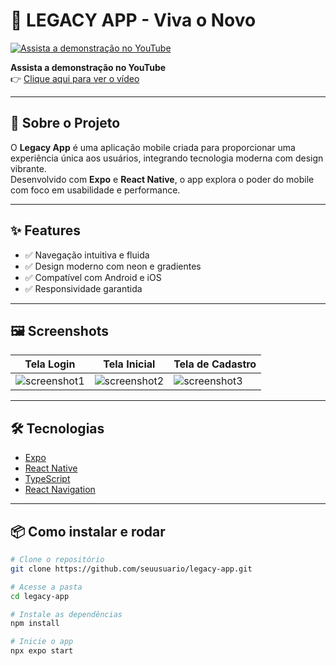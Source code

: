 # 📱 LEGACY APP - Viva o Novo

[![Assista a demonstração no YouTube](https://i.imgur.com/WQnjaYY.jpeg)](https://www.youtube.com/shorts/eW7yIPhgGuM)

**Assista a demonstração no YouTube**  
👉 [Clique aqui para ver o vídeo](https://www.youtube.com/shorts/eW7yIPhgGuM)

---

## 🚀 Sobre o Projeto

O **Legacy App** é uma aplicação mobile criada para proporcionar uma experiência única aos usuários, integrando tecnologia moderna com design vibrante.  
Desenvolvido com **Expo** e **React Native**, o app explora o poder do mobile com foco em usabilidade e performance.

---

## ✨ Features

- ✅ Navegação intuitiva e fluida  
- ✅ Design moderno com neon e gradientes  
- ✅ Compatível com Android e iOS  
- ✅ Responsividade garantida  

---

## 🖼️ Screenshots

| Tela Login | Tela Inicial | Tela de Cadastro |
| ------------ | -------- | --------- |
| ![screenshot1](https://i.imgur.com/tZY7EEm.png/150) | ![screenshot2](https://i.imgur.com/WEW4J2E.png/150) | ![screenshot3](https://i.imgur.com/qf7La0F.png/150) |

---

## 🛠️ Tecnologias

- [Expo](https://expo.dev/)  
- [React Native](https://reactnative.dev/)  
- [TypeScript](https://www.typescriptlang.org/)  
- [React Navigation](https://reactnavigation.org/)  

---

## 📦 Como instalar e rodar

```bash
# Clone o repositório
git clone https://github.com/seuusuario/legacy-app.git

# Acesse a pasta
cd legacy-app

# Instale as dependências
npm install

# Inicie o app
npx expo start

